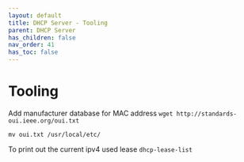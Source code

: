 ```yaml
---
layout: default 
title: DHCP Server - Tooling
parent: DHCP Server
has_children: false
nav_order: 41
has_toc: false
---
```


# Tooling

Add manufacturer database for MAC address
`wget http://standards-oui.ieee.org/oui.txt`

`mv oui.txt /usr/local/etc/`

To print out the current ipv4 used lease
`dhcp-lease-list`